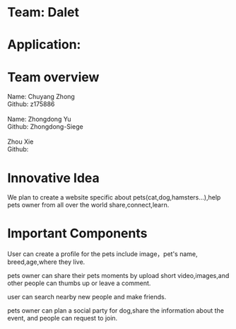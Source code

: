 # Team: Dalet
# Application:  

# Team overview
Name: Chuyang Zhong <br>
Github: z175886 <br><br>
Name: Zhongdong Yu <br>
Github: Zhongdong-Siege <br><br>
Zhou Xie <br>
Github:

# Innovative Idea
We plan to create a website specific about pets(cat,dog,hamsters...),help pets owner from all over the world share,connect,learn.

# Important Components
User can create a profile for the pets include image，pet's name, breed,age,where they live.

pets owner can share their pets moments by upload short video,images,and other people can thumbs up or leave a comment.

user can search nearby new people and make friends.

pets owner can plan a social party for dog,share the information about the event, and people can request to join.
